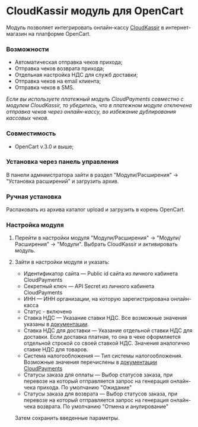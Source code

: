 #  CloudKassir модуль для OpenCart

Модуль позволяет интегрировать онлайн-кассу [CloudKassir](https://cloudkassir.ru/) в интернет-магазин на платформе OpenCart.

### Возможности
* Автоматическая отправка чеков прихода;  
* Отправка чеков возврата прихода;  
* Отдельная настройка НДС для служб доставки;  
* Отправка чеков на email клиента;  
* Отправка чеков в SMS.  

_Если вы используете платежный модуль CloudPayments совместно с модулем CloudKassir, то убедитесь, что в платежном модуле отключена отправка чеков через онлайн-кассу, во избежание дублирования кассовых чеков._

### Совместимость
* OpenCart v.3.0 и выше;
### Установка через панель управления

В панели адмниистратора зайти в раздел "Модули/Расширения" -> "Установка расширений" и загрузить архив.

### Ручная установка

Распаковать из архива каталог upload и загрузить в корень OpenCart.

### Настройка модуля

1. Перейти в настройки модуля "Модули/Расширения" -> "Модули/Расширения" -> "Модули".
Выбрать CloudKassir и активировать модуль.
2. Зайти в настройки модуля и указать:
    * Идентификатор сайта — Public id сайта из личного кабинета CloudPayments
    * Секретный ключ — API Secret из личного кабинета CloudPayments
    * ИНН — ИНН организации, на которую зарегистрирована онлайн-касса
    * Статус - включено
    * Ставка НДС — Указание ставки НДС.
        Все возможные значения указаны в [документации](https://cloudpayments.ru/wiki/integration/instrumenti/apikassa#nds).
    * Ставка НДС для доставки — Указание отдельной ставки НДС для доставки.
        Если доставка платная, то она в чеке оформляется отдельной строкой со своей ставкой НДС.
        Значения аналогично ставке НДС для товаров.
    * Система налогообложения — Тип системы налогообложения.
        Возможные значения перечислены в [документации CloudPayments](https://cloudpayments.ru/wiki/integration/instrumenti/apikassa#var)   
    * Статусы заказа для оплаты — Выбор статусов заказа, при перевозе на который отправляется запрос на генерация онлайн-чека прихода. По умолчанию "Ожидание"
    * Статусы заказа для возврата — Выбор статусов заказа, при перевозе на который отправляется запрос на генерация онлайн-чека возврата. По умолчанию "Отмена и анулирование"

    Затем сохранить введенные параметры.
